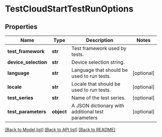 # TestCloudStartTestRunOptions

## Properties
Name | Type | Description | Notes
------------ | ------------- | ------------- | -------------
**test_framework** | **str** | Test framework used by tests. | 
**device_selection** | **str** | Device selection string. | 
**language** | **str** | Language that should be used to run tests. | [optional] 
**locale** | **str** | Locale that should be used to run tests. | [optional] 
**test_series** | **str** | Name of the test series. | [optional] 
**test_parameters** | **object** | A JSON dictionary with additional test parameters | [optional] 

[[Back to Model list]](../README.md#documentation-for-models) [[Back to API list]](../README.md#documentation-for-api-endpoints) [[Back to README]](../README.md)

